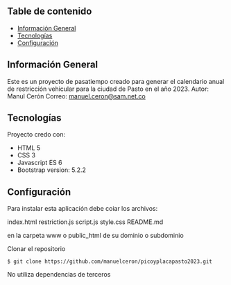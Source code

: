 ## Table de contenido
* [Información General](#información-general)
* [Tecnologías](#tecnologías)
* [Configuración](#configuración)

## Información General
Este es un proyecto de pasatiempo creado para generar el calendario anual de restricción vehicular para la ciudad de Pasto en el año 2023.
Autor: Manul Cerón
Correo: manuel.ceron@sam.net.co

## Tecnologías
Proyecto credo con:
* HTML 5
* CSS 3
* Javascript ES 6
* Bootstrap version: 5.2.2

## Configuración
Para instalar esta aplicación debe coiar los archivos:

index.html
restriction.js
script.js
style.css
README.md

en la carpeta www o public_html de su dominio o subdominio

Clonar el repositorio
```
$ git clone https://github.com/manuelceron/picoyplacapasto2023.git
```
No utiliza dependencias de terceros
